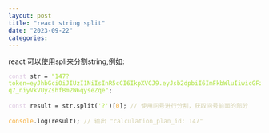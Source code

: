 ```yaml
---
layout: post
title: "react string split"
date: "2023-09-22"
categories: 
---
```

<p>react 可以使用spli来分割string,例如:</p>

<pre>
<code><span style="color:#dcc6e0">const</span> str = <span style="color:#abe338">&quot;147?token=eyJhbGciOiJIUzI1NiIsInR5cCI6IkpXVCJ9.eyJsb2dpbiI6ImFkbWluIiwicGFzc3dvcmQiOiI4ODg4ODg4OCIsImV4cCI6MTY5NTM3MjY3OCwiaXNzIjoiZ2luLWRvbmd0YWlwYWlmYW5nIn0.SaJtki8y3jy-q7_niyVkVUyZshfBm2W6qyseZqe&quot;</span>;

<span style="color:#dcc6e0">const</span> result = str.split(<span style="color:#abe338">&#39;?&#39;</span>)[<span style="color:#f5ab35">0</span>]; <span style="color:#d4d0ab">// 使用问号进行分割，获取问号前面的部分</span>

<span style="color:#f5ab35">console</span>.log(result); <span style="color:#d4d0ab">// 输出 &quot;calculation_plan_id: 147&quot;</span></code></pre>

